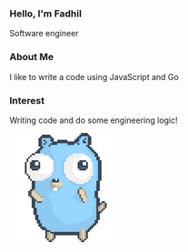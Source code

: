 ### Hello, I'm Fadhil
Software engineer

### About Me
I like to write a code using JavaScript and Go

### Interest
Writing code and do some engineering logic!

![gopher dancing](./dancing-gopher.gif)
